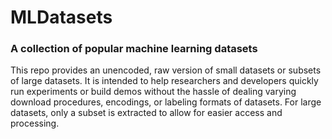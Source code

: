 # MLDatasets
### A collection of popular machine learning datasets

This repo provides an unencoded, raw version of small datasets or subsets of large datasets. It is intended to help researchers and developers quickly run experiments or build demos without the hassle of dealing varying download procedures, encodings, or labeling formats of datasets. For large datasets, only a subset is extracted to allow for easier access and processing.
